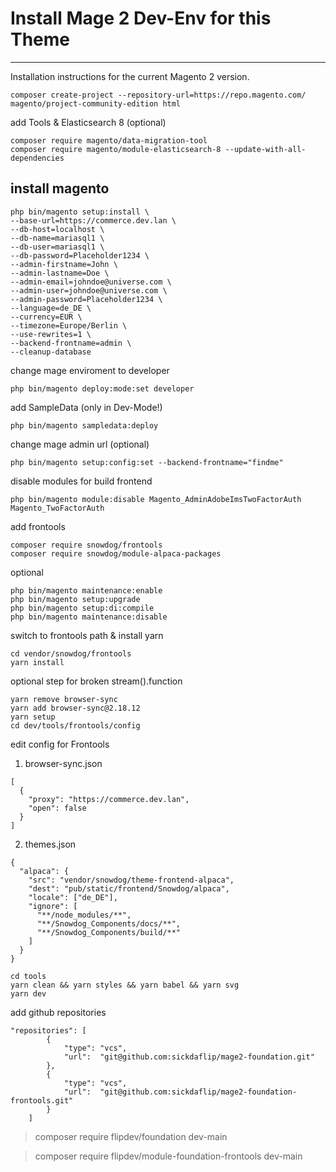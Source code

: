 # Install Mage 2 Dev-Env for this Theme

------------

Installation instructions for the current Magento 2 version.

    composer create-project --repository-url=https://repo.magento.com/ magento/project-community-edition html

add Tools & Elasticsearch 8 (optional)

    composer require magento/data-migration-tool
    composer require magento/module-elasticsearch-8 --update-with-all-dependencies

## install magento

    php bin/magento setup:install \
    --base-url=https://commerce.dev.lan \
    --db-host=localhost \
    --db-name=mariasql1 \
    --db-user=mariasql1 \
    --db-password=Placeholder1234 \
    --admin-firstname=John \
    --admin-lastname=Doe \
    --admin-email=johndoe@universe.com \
    --admin-user=johndoe@universe.com \
    --admin-password=Placeholder1234 \
    --language=de_DE \
    --currency=EUR \
    --timezone=Europe/Berlin \
    --use-rewrites=1 \
    --backend-frontname=admin \
    --cleanup-database

change mage enviroment to developer

    php bin/magento deploy:mode:set developer

add SampleData (only in Dev-Mode!)

    php bin/magento sampledata:deploy

change mage admin url (optional)

    php bin/magento setup:config:set --backend-frontname="findme"

disable modules for build frontend

    php bin/magento module:disable Magento_AdminAdobeImsTwoFactorAuth Magento_TwoFactorAuth

add frontools

    composer require snowdog/frontools
    composer require snowdog/module-alpaca-packages

optional

    php bin/magento maintenance:enable
    php bin/magento setup:upgrade
    php bin/magento setup:di:compile
    php bin/magento maintenance:disable

switch to frontools path & install yarn

    cd vendor/snowdog/frontools
    yarn install


optional step for broken stream().function

    yarn remove browser-sync
    yarn add browser-sync@2.18.12
    yarn setup
    cd dev/tools/frontools/config

edit config for Frontools

1. browser-sync.json
```
[
  {
    "proxy": "https://commerce.dev.lan",
    "open": false
  }
]
```
2. themes.json
```
{
  "alpaca": {
    "src": "vendor/snowdog/theme-frontend-alpaca",
    "dest": "pub/static/frontend/Snowdog/alpaca",
    "locale": ["de_DE"],
    "ignore": [
      "**/node_modules/**",
      "**/Snowdog_Components/docs/**",
      "**/Snowdog_Components/build/**"
    ]
  }
}
```

    cd tools
    yarn clean && yarn styles && yarn babel && yarn svg
    yarn dev

add github repositories

```
"repositories": [
        {
            "type": "vcs",
            "url":  "git@github.com:sickdaflip/mage2-foundation.git"
        },
        {
            "type": "vcs",
            "url":  "git@github.com:sickdaflip/mage2-foundation-frontools.git"
        }
    ]
```
> composer require flipdev/foundation dev-main

> composer require flipdev/module-foundation-frontools dev-main



